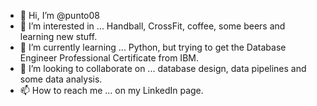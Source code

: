 - 👋 Hi, I’m @punto08
- 👀 I’m interested in ... Handball, CrossFit, coffee, some beers and learning new stuff. 
- 🌱 I’m currently learning ... Python, but trying to get the Database Engineer Professional Certificate from IBM. 
- 💞️ I’m looking to collaborate on ... database design, data pipelines and some data analysis.
- 📫 How to reach me ... on my LinkedIn page. 

<!---
punto08/punto08 is a ✨ special ✨ repository because its `README.md` (this file) appears on your GitHub profile.
You can click the Preview link to take a look at your changes.
--->
